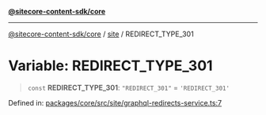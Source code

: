 [**@sitecore-content-sdk/core**](../../README.md)

***

[@sitecore-content-sdk/core](../../README.md) / [site](../README.md) / REDIRECT\_TYPE\_301

# Variable: REDIRECT\_TYPE\_301

> `const` **REDIRECT\_TYPE\_301**: `"REDIRECT_301"` = `'REDIRECT_301'`

Defined in: [packages/core/src/site/graphql-redirects-service.ts:7](https://github.com/Sitecore/xmc-jss-dev/blob/38628169543edbbaa7aaf11b37732422ca68db02/packages/core/src/site/graphql-redirects-service.ts#L7)
